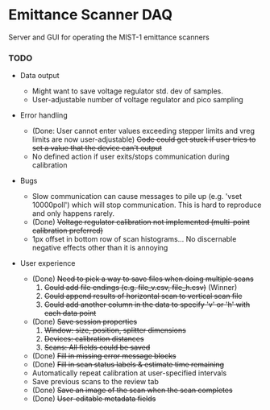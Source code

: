 # Emittance Scanner DAQ

Server and GUI for operating the MIST-1 emittance scanners

### TODO

 - Data output
    - Might want to save voltage regulator std. dev of samples.
    - User-adjustable number of voltage regulator and pico sampling


 - Error handling
    - (Done: User cannot enter values exceeding stepper limits and vreg limits are now user-adjustable) ~~Code could get stuck if user tries to set a value that the device can't output~~
    - No defined action if user exits/stops communication during calibration


 - Bugs
    - Slow communication can cause messages to pile up (e.g. 'vset 10000poll') which will stop communication. This is hard to reproduce and only happens rarely.
    - (Done) ~~Voltage regulator calibration not implemented (multi-point calibration preferred)~~
    - 1px offset in bottom row of scan histograms... No discernable negative effects other than it is annoying


 - User experience
    - (Done) ~~Need to pick a way to save files when doing multiple scans~~
        1. ~~Could add file endings (e.g. file_v.csv, file_h.csv)~~ (Winner)
        2. ~~Could append results of horizontal scan to vertical scan file~~
        3. ~~Could add another column in the data to specify 'v' or 'h' with each data point~~
    - (Done) ~~Save session properties~~
       1. ~~Window: size, position, splitter dimensions~~
       2. ~~Devices: calibration distances~~
       3. ~~Scans: All fields could be saved~~
    - (Done) ~~Fill in missing error message blocks~~
    - (Done) ~~Fill in scan status labels & estimate time remaining~~
    - Automatically repeat calibration at user-specified intervals
    - Save previous scans to the review tab
    - (Done) ~~Save an image of the scan when the scan completes~~
    - (Done) ~~User-editable metadata fields~~
